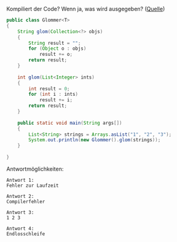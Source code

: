 Kompiliert der Code? Wenn ja, was wird ausgegeben? ([Quelle](http://www.java-forum.org/plauderecke/22639-java-quiz-81.html#post968833))

```java
public class Glommer<T>
{
    String glom(Collection<?> objs)
    {
        String result = "";
        for (Object o : objs)
            result += o;
        return result;
    }
 
    int glom(List<Integer> ints)
    {
        int result = 0;
        for (int i : ints)
            result += i;
        return result;
    }
 
    public static void main(String args[])
    {
        List<String> strings = Arrays.asList("1", "2", "3");
        System.out.println(new Glommer().glom(strings));
    }
 
}
```

Antwortmöglichkeiten:

```
Antwort 1:
Fehler zur Laufzeit

Antwort 2:
Compilerfehler

Antwort 3:
1 2 3

Antwort 4:
Endlosschleife
```